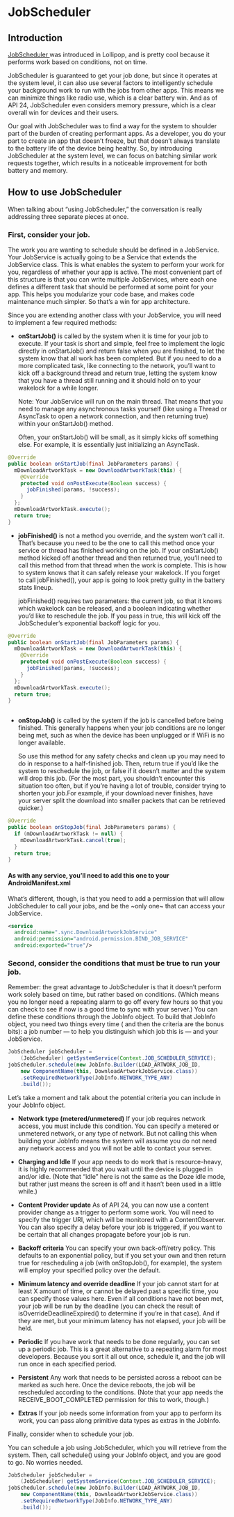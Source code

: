 # JobScheduler

## Introduction
[ JobScheduler ](https://developer.android.com/reference/android/app/job/JobScheduler.html?utm_campaign=adp_series_job_scheduler_092216&utm_source=medium&utm_medium=blog)  was introduced in Lollipop, and is pretty cool because it performs work based on conditions, not on time.

JobScheduler is guaranteed to get your job done, but since it operates at the system level, it can also use several factors to intelligently schedule your background work to run with the jobs from other apps. This means we can minimize things like radio use, which is a clear battery win. And as of API 24, JobScheduler even considers memory pressure, which is a clear overall win for devices and their users.

Our goal with JobScheduler was to find a way for the system to shoulder part of the burden of creating performant apps. As a developer, you do your part to create an app that doesn’t freeze, but that doesn’t always translate to the battery life of the device being healthy. So, by introducing JobScheduler at the system level, we can focus on batching similar work requests together, which results in a noticeable improvement for both battery and memory.

## How to use JobScheduler

When talking about “using JobScheduler,” the conversation is really addressing three separate pieces at once.

### First, consider your job.

The work you are wanting to schedule should be defined in a JobService. Your JobService is actually going to be a Service that extends the JobService class. This is what enables the system to perform your work for you, regardless of whether your app is active. The most convenient part of this structure is that you can write multiple JobServices, where each one defines a different task that should be performed at some point for your app. This helps you modularize your code base, and makes code maintenance much simpler. So that’s a win for app architecture.

Since you are extending another class with your JobService, you will need to implement a few required methods:

* **onStartJob()** is called by the system when it is time for your job to execute. If your task is short and simple, feel free to implement the logic directly in onStartJob() and return false when you are finished, to let the system know that all work has been completed. But if you need to do a more complicated task, like connecting to the network, you’ll want to kick off a background thread and return true, letting the system know that you have a thread still running and it should hold on to your wakelock for a while longer.

  Note: Your JobService will run on the main thread. That means that you need to manage any asynchronous tasks yourself (like using a Thread or AsyncTask to open a network connection, and then returning true) within your onStartJob() method.

  Often, your onStartJob() will be small, as it simply kicks off something else. For example, it is essentially just initializing an AsyncTask.
```Java
@Override
public boolean onStartJob(final JobParameters params) {
  mDownloadArtworkTask = new DownloadArtworkTask(this) {
    @Override
    protected void onPostExecute(Boolean success) {
      jobFinished(params, !success);
    }
  };
  mDownloadArtworkTask.execute();
  return true;
}

```
* **jobFinished()** is not a method you override, and the system won’t call it. That’s because you need to be the one to call this method once your service or thread has finished working on the job. If your onStartJob() method kicked off another thread and then returned true, you’ll need to call this method from that thread when the work is complete. This is how to system knows that it can safely release your wakelock. If you forget to call jobFinished(), your app is going to look pretty guilty in the battery stats lineup.

  jobFinished() requires two parameters: the current job, so that it knows which wakelock can be released, and a boolean indicating whether you’d like to reschedule the job. If you pass in true, this will kick off the JobScheduler’s exponential backoff logic for you.
  
```Java
@Override
public boolean onStartJob(final JobParameters params) {
  mDownloadArtworkTask = new DownloadArtworkTask(this) {
    @Override
    protected void onPostExecute(Boolean success) {
      jobFinished(params, !success);
    }
  };
  mDownloadArtworkTask.execute();
  return true;
}
  
```
* **onStopJob()** is called by the system if the job is cancelled before being finished. This generally happens when your job conditions are no longer being met, such  as when the device has been unplugged or if WiFi is no longer available. 

  So use this method for any safety checks and clean up you may need to do in response to a half-finished job. Then, return true if you’d like the system to reschedule the job, or false if it doesn’t matter and the system will drop this job. (For the most part, you shouldn’t encounter this situation too often, but if you’re having a lot of trouble, consider trying to shorten your job.For example, if your download never finishes, have your server split the download into smaller packets that can be retrieved quicker.)
```Java
@Override
public boolean onStopJob(final JobParameters params) {
  if (mDownloadArtworkTask != null) {
    mDownloadArtworkTask.cancel(true);
  }
  return true;
}
```
#### As with any service, you’ll need to add this one to your AndroidManifest.xml

What’s different, though, is that you need to add a permission that will allow JobScheduler to call your jobs, and be the ~only one~ that can access your JobService.
```XML
<service
  android:name=".sync.DownloadArtworkJobService"
  android:permission="android.permission.BIND_JOB_SERVICE"
  android:exported="true"/>
```

### Second, consider the conditions that must be true to run your job.

Remember: the great advantage to JobScheduler is that it doesn’t perform work solely based on time, but rather based on conditions. (Which means you no longer need a repeating alarm to go off every few hours so that you can check to see if now is a good time to sync with your server.) You can define these conditions through the JobInfo object. To build that JobInfo object, you need two things every time ( and then the criteria are the bonus bits): a job number — to help you distinguish which job this is — and your JobService.
```Java
JobScheduler jobScheduler =
    (JobScheduler) getSystemService(Context.JOB_SCHEDULER_SERVICE);
jobScheduler.schedule(new JobInfo.Builder(LOAD_ARTWORK_JOB_ID,
    new ComponentName(this, DownloadArtworkJobService.class))
    .setRequiredNetworkType(JobInfo.NETWORK_TYPE_ANY)
    .build());
```
Let’s take a moment and talk about the potential criteria you can include in your JobInfo object.

* **Network type (metered/unmetered)**
    If your job requires network access, you must include this condition. You can specify a metered or unmetered network, or any type of network. But not calling this when building your JobInfo means the system will assume you do not need any network access and you will not be able to contact your server.

* **Charging and Idle**
    If your app needs to do work that is resource-heavy, it is highly recommended that you wait until the device is plugged in and/or idle. (Note that “idle” here is not the same as the Doze idle mode, but rather just means the screen is off and it hasn’t been used in a little while.)

* **Content Provider update**
    As of API 24, you can now use a content provider change as a trigger to perform some work. You will need to specify the trigger URI, which will be monitored with a ContentObserver. You can also specify a delay before your job is triggered, if you want to be certain that all changes propagate before your job is run.

* **Backoff criteria**
    You can specify your own back-off/retry policy. This defaults to an exponential policy, but if you set your own and then return true for rescheduling a job (with onStopJob(), for example), the system will employ your specified policy over the default.
* **Minimum latency and override deadline**
    If your job cannot start for at least X amount of time, or cannot be delayed past a specific time, you can specify those values here. Even if all conditions have not been met, your job will be run by the deadline (you can check the result of isOverrideDeadlineExpired() to determine if you’re in that case). And if they are met, but your minimum latency has not elapsed, your job will be held.
* **Periodic**
    If you have work that needs to be done regularly, you can set up a periodic job. This is a great alternative to a repeating alarm for most developers. Because you sort it all out once, schedule it, and the job will run once in each specified period.
* **Persistent**
    Any work that needs to be persisted across a reboot can be marked as such here. Once the device reboots, the job will be rescheduled according to the conditions. (Note that your app needs the RECEIVE_BOOT_COMPLETED permission for this to work, though.)
* **Extras**
    If your job needs some information from your app to perform its work, you can pass along primitive data types as extras in the JobInfo.

Finally, consider when to schedule your job.

You can schedule a job using JobScheduler, which you will retrieve from the system. Then, call schedule() using your JobInfo object, and you are good to go. No worries needed.
```Java
JobScheduler jobScheduler =
    (JobScheduler) getSystemService(Context.JOB_SCHEDULER_SERVICE);
jobScheduler.schedule(new JobInfo.Builder(LOAD_ARTWORK_JOB_ID,
    new ComponentName(this, DownloadArtworkJobService.class))
    .setRequiredNetworkType(JobInfo.NETWORK_TYPE_ANY)
    .build());
```
